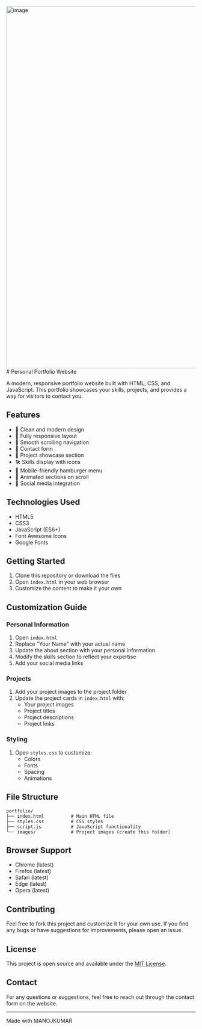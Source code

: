 <img width="963" alt="image" src="https://github.com/user-attachments/assets/208a020e-afd1-4f3c-bb40-661ef4942917" />
# Personal Portfolio Website

A modern, responsive portfolio website built with HTML, CSS, and JavaScript. This portfolio showcases your skills, projects, and provides a way for visitors to contact you.

## Features

- 🎨 Clean and modern design
- 📱 Fully responsive layout
- 🚀 Smooth scrolling navigation
- 📝 Contact form
- 💼 Project showcase section
- 🛠️ Skills display with icons
- 📱 Mobile-friendly hamburger menu
- 🌟 Animated sections on scroll
- 🔗 Social media integration

## Technologies Used

- HTML5
- CSS3
- JavaScript (ES6+)
- Font Awesome Icons
- Google Fonts

## Getting Started

1. Clone this repository or download the files
2. Open `index.html` in your web browser
3. Customize the content to make it your own

## Customization Guide

### Personal Information
1. Open `index.html`
2. Replace "Your Name" with your actual name
3. Update the about section with your personal information
4. Modify the skills section to reflect your expertise
5. Add your social media links

### Projects
1. Add your project images to the project folder
2. Update the project cards in `index.html` with:
   - Your project images
   - Project titles
   - Project descriptions
   - Project links

### Styling
1. Open `styles.css` to customize:
   - Colors
   - Fonts
   - Spacing
   - Animations

## File Structure

```
portfolio/
├── index.html          # Main HTML file
├── styles.css          # CSS styles
├── script.js           # JavaScript functionality
└── images/             # Project images (create this folder)
```

## Browser Support

- Chrome (latest)
- Firefox (latest)
- Safari (latest)
- Edge (latest)
- Opera (latest)

## Contributing

Feel free to fork this project and customize it for your own use. If you find any bugs or have suggestions for improvements, please open an issue.

## License

This project is open source and available under the [MIT License](LICENSE).

## Contact

For any questions or suggestions, feel free to reach out through the contact form on the website.

---

Made with MANOJKUMAR
